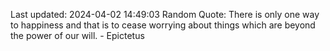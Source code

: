 Last updated: 2024-04-02 14:49:03
Random Quote: There is only one way to happiness and that is to cease worrying about things which are beyond the power of our will. - Epictetus